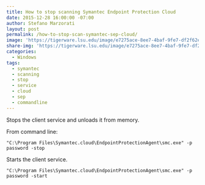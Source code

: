 ```yaml
---
title: How to stop scanning Symantec Endpoint Protection Cloud
date: 2015-12-28 16:00:00 -07:00
author: Stefano Marzorati
layout: post
permalink: /how-to-stop-scan-symantec-sep-cloud/
image: 'https://tigerware.lsu.edu/image/e7275ace-8ee7-4baf-9fe7-df2f62e76682.png'
share-img: 'https://tigerware.lsu.edu/image/e7275ace-8ee7-4baf-9fe7-df2f62e76682.png'
categories:
  - Windows
tags:
  - symantec
  - scanning
  - stop
  - service
  - cloud
  - sep
  - commandline
---
```

Stops the client service and unloads it from memory.   

From command line:   

	"C:\Program Files\Symantec.cloud\EndpointProtectionAgent\smc.exe" -p password -stop
	
Starts the client service.   

	"C:\Program Files\Symantec.cloud\EndpointProtectionAgent\smc.exe" -p password -start